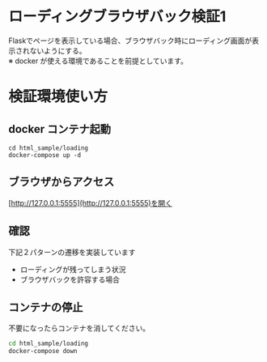 # ローディングブラウザバック検証1
Flaskでページを表示している場合、ブラウザバック時にローディング画面が表示されないようにする。  
※ docker が使える環境であることを前提としています。

# 検証環境使い方
## docker コンテナ起動
```
cd html_sample/loading
docker-compose up -d
```

## ブラウザからアクセス
[http://127.0.0.1:5555](http://127.0.0.1:5555)を開く

## 確認
下記２パターンの遷移を実装しています
- ローディングが残ってしまう状況
- ブラウザバックを許容する場合

## コンテナの停止
不要になったらコンテナを消してください。
```.bash
cd html_sample/loading
docker-compose down
```
